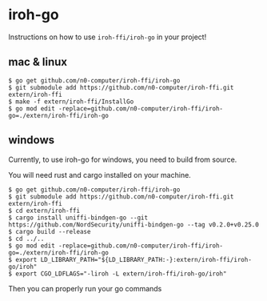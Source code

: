 # iroh-go

Instructions on how to use `iroh-ffi/iroh-go` in your project!

## mac & linux

```
$ go get github.com/n0-computer/iroh-ffi/iroh-go
$ git submodule add https://github.com/n0-computer/iroh-ffi.git extern/iroh-ffi
$ make -f extern/iroh-ffi/InstallGo
$ go mod edit -replace=github.com/n0-computer/iroh-ffi/iroh-go=./extern/iroh-ffi/iroh-go
```

## windows
Currently, to use iroh-go for windows, you need to build from source.

You will need rust and cargo installed on your machine.

```
$ go get github.com/n0-computer/iroh-ffi/iroh-go
$ git submodule add https://github.com/n0-computer/iroh-ffi.git extern/iroh-ffi
$ cd extern/iroh-ffi
$ cargo install uniffi-bindgen-go --git https://github.com/NordSecurity/uniffi-bindgen-go --tag v0.2.0+v0.25.0
$ cargo build --release
$ cd ../..
$ go mod edit -replace=github.com/n0-computer/iroh-ffi/iroh-go=./extern/iroh-ffi/iroh-go
$ export LD_LIBRARY_PATH="${LD_LIBRARY_PATH:-}:extern/iroh-ffi/iroh-go/iroh"
$ export CGO_LDFLAGS="-liroh -L extern/iroh-ffi/iroh-go/iroh"
```
Then you can properly run your go commands


